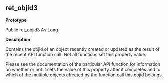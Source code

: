 ## ret_objid3

**Prototype**

Public ret_objid3 As Long

**Description**

Contains the objid of an object recently created or updated as the result of the recent API function call. Not all functions set this property value.

Please see the documentation of the particular API function for information on whether or not it sets the value of this property after it completes and to which of the multiple objects affected by the function call this objid belongs.